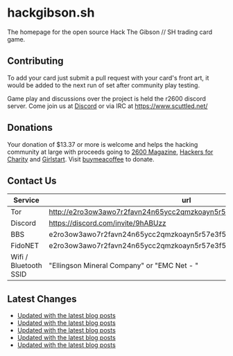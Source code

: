 # hackgibson.sh
The homepage for the open source Hack The Gibson // SH trading card game.


## Contributing

To add your card just submit a pull request with your card's front art, it would be added to the next run of set after community play testing.

Game play and discussions over the project is held the r2600 discord server. Come join us at [Discord](https://discord.com/invite/9hABUzz) or via IRC at https://www.scuttled.net/


## Donations

Your donation of $13.37 or more is welcome and helps the hacking community at large with proceeds going to [2600 Magazine](https://2600.com/), [Hackers for Charity](https://hackersforcharity.org) and [Girlstart](https://girlstart.org).  Visit [buymeacoffee](https://www.buymeacoffee.com/hackgibson.sh) to donate.


## Contact Us

Service | url
-|-
Tor | http://e2ro3ow3awo7r2favn24n65ycc2qmzkoayn5r57e3f56nvjwdcgg32ad.onion
Discord | https://discord.com/invite/9hABUzz
BBS | e2ro3ow3awo7r2favn24n65ycc2qmzkoayn5r57e3f56nvjwdcgg32ad.onion:23
FidoNET | e2ro3ow3awo7r2favn24n65ycc2qmzkoayn5r57e3f56nvjwdcgg32ad.onion:24554
Wifi / Bluetooth SSID | "Ellingson Mineral Company" or "EMC Net - <fidonet address>"

## Latest Changes
<!-- BLOG-POST-LIST:START -->
- [Updated with the latest blog posts](https://github.com/DFW2600/hackgibson.sh/commit/f0cf570eb759116474d536bf643f0bcce2ed2397)
- [Updated with the latest blog posts](https://github.com/DFW2600/hackgibson.sh/commit/b0cc2fdad24f5a3529410be9f4ad98128bfb5789)
- [Updated with the latest blog posts](https://github.com/DFW2600/hackgibson.sh/commit/b90eccefdce718aecc2c6bedda96cb0ae51a5528)
- [Updated with the latest blog posts](https://github.com/DFW2600/hackgibson.sh/commit/a15c8dfc17be7cf7c5e51f7af37c4c2a6d7098c7)
- [Updated with the latest blog posts](https://github.com/DFW2600/hackgibson.sh/commit/15c91a5d4393f5f8da8f9a307123559fa8026be6)
<!-- BLOG-POST-LIST:END -->
